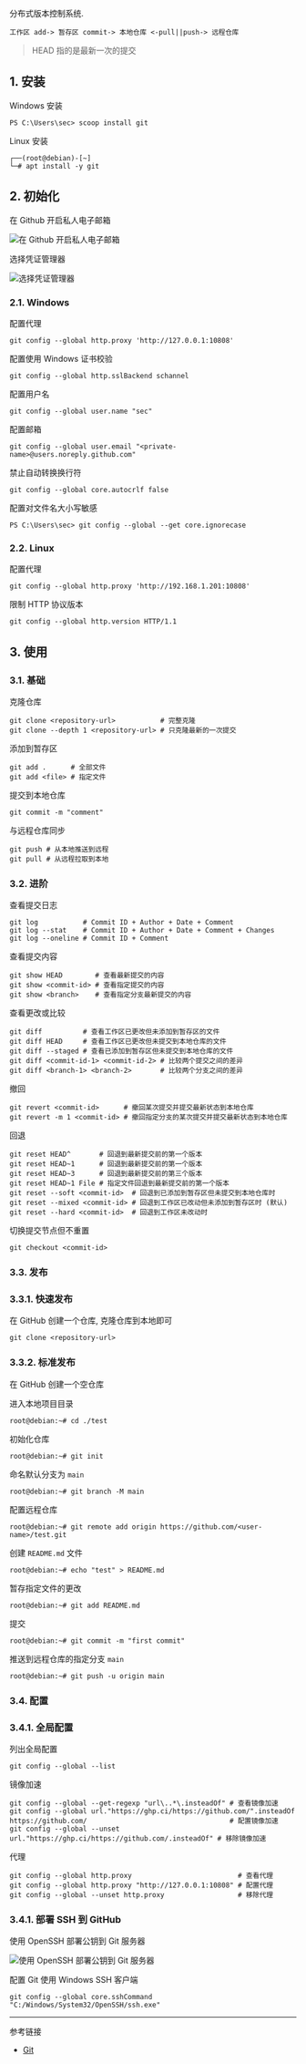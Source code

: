分布式版本控制系统.

```
工作区 add-> 暂存区 commit-> 本地仓库 <-pull||push-> 远程仓库
```

> HEAD 指的是最新一次的提交

## 1. 安装

Windows 安装

```
PS C:\Users\sec> scoop install git
```

Linux 安装

```
┌──(root@debian)-[~]
└─# apt install -y git
```

## 2. 初始化

在 Github 开启私人电子邮箱

![在 Github 开启私人电子邮箱](./../../../../images/Git/%E5%9C%A8%20Github%20%E5%BC%80%E5%90%AF%E7%A7%81%E4%BA%BA%E7%94%B5%E5%AD%90%E9%82%AE%E7%AE%B1.png)

选择凭证管理器

![选择凭证管理器](./../../../../images/Git/%E9%80%89%E6%8B%A9%E5%87%AD%E8%AF%81%E7%AE%A1%E7%90%86%E5%99%A8.png)

### 2.1. Windows

配置代理

```
git config --global http.proxy 'http://127.0.0.1:10808'
```

配置使用 Windows 证书校验

```
git config --global http.sslBackend schannel
```

配置用户名

```
git config --global user.name "sec"
```

配置邮箱

```
git config --global user.email "<private-name>@users.noreply.github.com"
```

禁止自动转换换行符

```
git config --global core.autocrlf false
```

配置对文件名大小写敏感

```
PS C:\Users\sec> git config --global --get core.ignorecase
```

### 2.2. Linux

配置代理

```
git config --global http.proxy 'http://192.168.1.201:10808'
```

限制 HTTP 协议版本

```
git config --global http.version HTTP/1.1
```

## 3. 使用

### 3.1. 基础

克隆仓库

```
git clone <repository-url>           # 完整克隆
git clone --depth 1 <repository-url> # 只克隆最新的一次提交
```

添加到暂存区

```
git add .      # 全部文件
git add <file> # 指定文件
```

提交到本地仓库

```
git commit -m "comment"
```

与远程仓库同步

```
git push # 从本地推送到远程
git pull # 从远程拉取到本地
```

### 3.2. 进阶

查看提交日志

```
git log           # Commit ID + Author + Date + Comment
git log --stat    # Commit ID + Author + Date + Comment + Changes
git log --oneline # Commit ID + Comment
```

查看提交内容

```
git show HEAD        # 查看最新提交的内容
git show <commit-id> # 查看指定提交的内容
git show <branch>    # 查看指定分支最新提交的内容
```

查看更改或比较

```
git diff          # 查看工作区已更改但未添加到暂存区的文件
git diff HEAD     # 查看工作区已更改但未提交到本地仓库的文件
git diff --staged # 查看已添加到暂存区但未提交到本地仓库的文件
git diff <commit-id-1> <commit-id-2> # 比较两个提交之间的差异
git diff <branch-1> <branch-2>       # 比较两个分支之间的差异
```

撤回

```
git revert <commit-id>      # 撤回某次提交并提交最新状态到本地仓库
git revert -m 1 <commit-id> # 撤回指定分支的某次提交并提交最新状态到本地仓库
```

回退

```
git reset HEAD^       # 回退到最新提交前的第一个版本
git reset HEAD~1      # 回退到最新提交前的第一个版本
git reset HEAD~3      # 回退到最新提交前的第三个版本
git reset HEAD~1 File # 指定文件回退到最新提交前的第一个版本
git reset --soft <commit-id>  # 回退到已添加到暂存区但未提交到本地仓库时
git reset --mixed <commit-id> # 回退到工作区已改动但未添加到暂存区时 (默认)
git reset --hard <commit-id>  # 回退到工作区未改动时
```

切换提交节点但不重置

```
git checkout <commit-id>
```

### 3.3. 发布

### 3.3.1. 快速发布

在 GitHub 创建一个仓库, 克隆仓库到本地即可

```
git clone <repository-url>
```

### 3.3.2. 标准发布

在 GitHub 创建一个空仓库

进入本地项目目录

```
root@debian:~# cd ./test
```

初始化仓库

```
root@debian:~# git init
```

命名默认分支为 `main` 

```
root@debian:~# git branch -M main
```

配置远程仓库

```
root@debian:~# git remote add origin https://github.com/<user-name>/test.git
```

创建 `README.md` 文件

```
root@debian:~# echo "test" > README.md
```

暂存指定文件的更改

```
root@debian:~# git add README.md
```

提交

```
root@debian:~# git commit -m "first commit"
```

推送到远程仓库的指定分支 `main` 

```
root@debian:~# git push -u origin main
```

### 3.4. 配置

### 3.4.1. 全局配置

列出全局配置

```
git config --global --list
```

镜像加速

```
git config --global --get-regexp "url\..*\.insteadOf" # 查看镜像加速
git config --global url."https://ghp.ci/https://github.com/".insteadOf https://github.com/                                   # 配置镜像加速
git config --global --unset url."https://ghp.ci/https://github.com/.insteadOf" # 移除镜像加速
```

代理

```
git config --global http.proxy                          # 查看代理
git config --global http.proxy "http://127.0.0.1:10808" # 配置代理
git config --global --unset http.proxy                  # 移除代理
```

### 3.4.1. 部署 SSH 到 GitHub

使用 OpenSSH 部署公钥到 Git 服务器

![使用 OpenSSH 部署公钥到 Git 服务器](./../../../../images/Git/%E4%BD%BF%E7%94%A8%20OpenSSH%20%E9%83%A8%E7%BD%B2%E5%85%AC%E9%92%A5%E5%88%B0%20Git%20%E6%9C%8D%E5%8A%A1%E5%99%A8.png)

配置 Git 使用 Windows SSH 客户端

```
git config --global core.sshCommand "C:/Windows/System32/OpenSSH/ssh.exe"
```

---

参考链接

- [Git](https://github.com/git/git)
